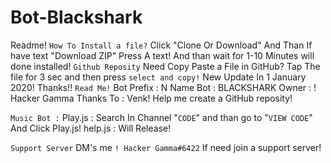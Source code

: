 # Bot-Blackshark
Readme!
``How To Install a file?``
Click "Clone Or Download" 
And Than If have text "Download ZIP" Press A text! And than wait for 1-10 Minutes will done installed!
``Github Reposity``
Need Copy Paste a File in GitHub?
Tap The file for 3 sec and then press ``select and copy!``
New Update In 1 January 2020! Thanks!!
``Read Me!``
Bot Prefix : N
Name Bot : BLACKSHARK
Owner : ! Hacker Gamma
Thanks To : Venk! Help me create a GitHub reposity!

``Music Bot :``
Play.js : Search In Channel "``CODE``" and than go to "``VIEW CODE``" And Click Play.js!
help.js : Will Release!

``Support Server``
DM's me ``! Hacker Gamma#6422`` If need join a support server!
